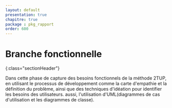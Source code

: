 ```yaml
---
layout: default
presentation: true
chapitre: true
package : pkg_rapport
order: 600
---
```



# Branche fonctionnelle
{:class="sectionHeader"}

<!-- note -->

Dans cette phase de capture des besoins fonctionnels de la méthode 2TUP, en utilisant le processus de développement comme la carte d'empathie et la définition du problème, ainsi que des techniques d'idéation pour identifier les besoins  des utilisateurs. aussi, l'utilisation d'UML(diagrammes de cas d'utilisation et les diagrammes de classe).

<!-- new slide -->

